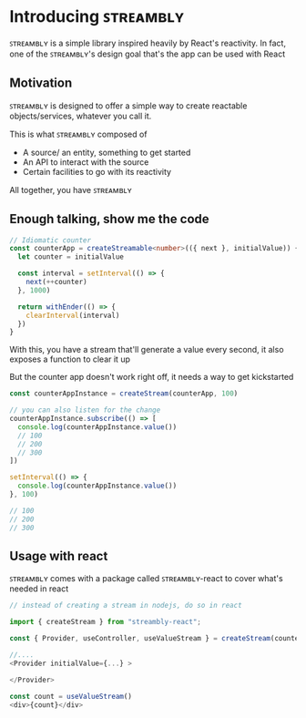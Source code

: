# Introducing ꜱᴛʀᴇᴀᴍʙʟʏ

ꜱᴛʀᴇᴀᴍʙʟʏ is a simple library inspired heavily by React's reactivity. In fact, one of the ꜱᴛʀᴇᴀᴍʙʟʏ's design goal that's the app can be used with React

## Motivation

ꜱᴛʀᴇᴀᴍʙʟʏ is designed to offer a simple way to create reactable objects/services, whatever you call it. 

This is what ꜱᴛʀᴇᴀᴍʙʟʏ composed of

- A source/ an entity, something to get started
- An API to interact with the source
- Certain facilities to go with its reactivity

All together, you have ꜱᴛʀᴇᴀᴍʙʟʏ

## Enough talking, show me the code

```typescript
// Idiomatic counter
const counterApp = createStreamable<number>(({ next }, initialValue)) {
  let counter = initialValue

  const interval = setInterval(() => {
    next(++counter)
  }, 1000)

  return withEnder(() => {
    clearInterval(interval)
  })
}
```

With this, you have a stream that'll generate a value every second, it also exposes a function to clear it up

But the counter app doesn't work right off, it needs a way to get kickstarted

```typescript
const counterAppInstance = createStream(counterApp, 100)

// you can also listen for the change
counterAppInstance.subscribe(() => [
  console.log(counterAppInstance.value())
  // 100
  // 200
  // 300
])

setInterval(() => {
  console.log(counterAppInstance.value())
}, 100)

// 100
// 200
// 300


```

## Usage with react

ꜱᴛʀᴇᴀᴍʙʟʏ comes with a package called ꜱᴛʀᴇᴀᴍʙʟʏ-react to cover what's needed in react

```typescript
// instead of creating a stream in nodejs, do so in react

import { createStream } from "streambly-react";

const { Provider, useController, useValueStream } = createStream(counterApp)

//....
<Provider initialValue={...} >

</Provider>

const count = useValueStream()
<div>{count}</div>

```
